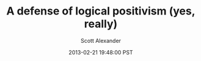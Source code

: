---
layout: podcast
title: "A defense of logical positivism (yes, really)"
author: Scott Alexander
description: https://slatestarcodex.com/2013/02/21/a-defense-of-logical-positivism-yes-really/
date: 2013-02-21 19:48:00 PST
length: 1594785
duration: 399
guid: a-defense-of-logical-positivism-yes-really
---
